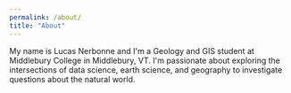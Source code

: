 ```yaml
---
permalink: /about/
title: "About"
---
```


My name is Lucas Nerbonne and I'm a Geology and GIS student at Middlebury College in Middlebury, VT. 
I'm passionate about exploring the intersections of data science, earth science, and geography to investigate questions about the natural world. 
